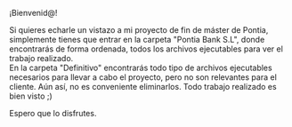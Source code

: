 ¡Bienvenid@!

Si quieres echarle un vistazo a mi proyecto de fin de máster de Pontia, simplemente tienes que entrar en la carpeta "Pontia Bank S.L", donde encontrarás de forma ordenada, todos los archivos ejecutables para ver el trabajo realizado. \
En la carpeta "Definitivo" encontrarás todo tipo de archivos ejecutables necesarios para llevar a cabo el proyecto, pero no son relevantes para el cliente. Aún así, no es conveniente eliminarlos. Todo trabajo realizado es bien visto ;)

Espero que lo disfrutes.
